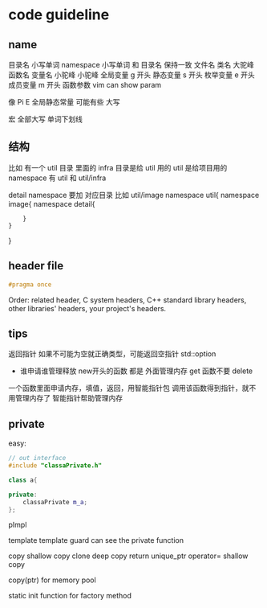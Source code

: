 # code guideline

## name
目录名 小写单词
namespace 小写单词 和 目录名 保持一致
文件名 类名 大驼峰
函数名 变量名 小驼峰
小驼峰
全局变量 g 开头
静态变量 s 开头
枚举变量 e 开头
成员变量 m 开头
函数参数 vim can show param

像 Pi E
全局静态常量 可能有些 大写

宏 全部大写 单词下划线

## 结构
比如 有一个 util 目录
里面的 infra 目录是给 util 用的
util 是给项目用的
namespace 有 util 和 util/infra

detail namespace 要加 对应目录
比如 util/image
namespace util{
    namespace image{
        namespace detail{

        }
    }
}

## header file
```cpp
#pragma once
```
Order: related header, C system headers, C++ standard library headers, other libraries' headers, your project's headers.

## tips
返回指针 如果不可能为空就正确类型，可能返回空指针 std::option
- 谁申请谁管理释放
new开头的函数 都是 外面管理内存
get 函数不要 delete

一个函数里面申请内存，填值，返回，用智能指针包
调用该函数得到指针，就不用管理内存了
智能指针帮助管理内存


## private
easy:
```cpp
// out interface
#include "classaPrivate.h"

class a{

private:
	classaPrivate m_a;
};
```

pImpl

template
template guard
can see the private function


copy shallow copy
clone deep copy
return unique_ptr
operator= shallow copy

copy(ptr) for memory pool


static init function for factory method
